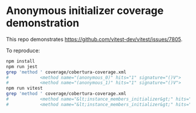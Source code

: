 # Anonymous initializer coverage demonstration

This repo demonstrates https://github.com/vitest-dev/vitest/issues/7805.

To reproduce:
```sh
npm install
npm run jest
grep 'method ' coverage/cobertura-coverage.xml
#            <method name="(anonymous_0)" hits="1" signature="()V">
#            <method name="(anonymous_1)" hits="1" signature="()V">
npm run vitest
grep 'method ' coverage/cobertura-coverage.xml
#            <method name="&lt;instance_members_initializer&gt;" hits="1" signature="()V">
#            <method name="&lt;instance_members_initializer&gt;" hits="1" signature="()V">
```
